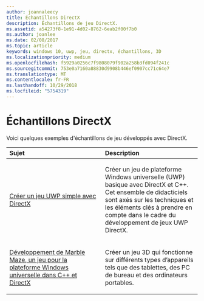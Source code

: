 ```yaml
---
author: joannaleecy
title: Échantillons DirectX
description: Échantillons de jeu DirectX.
ms.assetid: a54273f8-1e91-4d02-8762-6eab2f00f7b0
ms.author: joanlee
ms.date: 02/08/2017
ms.topic: article
keywords: windows 10, uwp, jeu, directx, échantillons, 3D
ms.localizationpriority: medium
ms.openlocfilehash: f5929a0256c7f9808079f902a258b3fd094f241c
ms.sourcegitcommit: 753e0a7160a88830d9908b446ef0907cc71c64e7
ms.translationtype: MT
ms.contentlocale: fr-FR
ms.lasthandoff: 10/29/2018
ms.locfileid: "5754319"
---
```

# <a name="directx-samples"></a>Échantillons DirectX

Voici quelques exemples d'échantillons de jeu développés avec DirectX.

<table>
<colgroup>
<col width="50%" />
<col width="50%" />
</colgroup>
<thead>
<tr class="header">
<th align="left">Sujet</th>
<th align="left">Description</th>
</tr>
</thead>
<tbody>
<tr class="odd">
<td align="left"><p><a href="tutorial--create-your-first-uwp-directx-game.md">Créer un jeu UWP simple avec DirectX</a></p></td>
<td align="left"><p>Créer un jeu de plateforme Windows universelle (UWP) basique avec DirectX et C++. Cet ensemble de didacticiels sont axés sur les techniques et les éléments clés à prendre en compte dans le cadre du développement de jeux UWP DirectX.</p></td>
</tr>
<tr class="even">
<td align="left"><p><a href="developing-marble-maze-a-windows-store-game-in-cpp-and-directx.md">Développement de Marble Maze, un jeu pour la plateforme Windows universelle dans C++ et DirectX</a></p></td>
<td align="left"><p>Créer un jeu 3D qui fonctionne sur différents types d’appareils tels que des tablettes, des PC de bureau et des ordinateurs portables.</p></td>
</tr>
</tbody>
</table>
